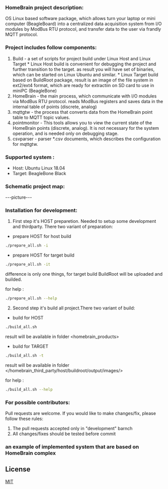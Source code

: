 
### HomeBrain project description:

OS Linux based software package, which allows turn your laptop or mini computer (BeagleBoard) into a centralized 
data acquisition system from I/O modules by ModBus RTU protocol, and transfer data to the user via frandly MQTT protocol.

### Project includes follow components:

1. Build        - a set of scripts for project build under Linux Host and Linux Target
                   * Linux Host build is convenient for debugging the project and further transition to the target.
                     as result you will have set of binaries, which can be started on Linux Ubuntu and similar.
                   * Linux Target build based on BuildRoot package, result is an image of the file system
                     in ext2/ext4 format, which are ready for extractiin on SD card to use in miniPC (BeagleBone)
2. HomeBrain    - the main process, which communicate with I/O modules via ModBus RTU protocol.
                  reads ModBus registers and saves data in the internal table of points (discrete, analog)
3. mqttgtw      - the process that converts data from the HomeBrain point table to MQTT topic values.
4. pointmonitor - This tools allows you to view the current state of the HomeBrain points (discrete, analog). 
                  It is not necessary for the system operation, and is needed only on debugging stage.
5. csvparser    - parser *.csv documents, which describes the configuration for mqttgtw.


### Supported system :

*   Host: Ubuntu Linux 18.04 
*   Target: BeagleBone Black 

### Schematic project map:

---picture---


### Installation for development:

1. First step it's HOST preparetion. Needed to setup some development and thirdparty.
There two variant of preparation:
- prepare HOST for host build
```bash
./prepare_all.sh -i
```

- prepare HOST for target build
```bash
./prepare_all.sh -it
```
difference is only one things, for target build BuildRoot will be uploaded and builded.

for help :
```bash
./prepare_all.sh --help
```

2. Second step it's build all project.There two variant of build:

- build for HOST
```bash
./build_all.sh
```
result will be available in folder <homebrain_products>

- build for TARGET
```bash
./build_all.sh -t
```
result will be available in folder </homebrain_third_party/host/buildroot/output/images/>

for help :
```bash
./build_all.sh --help
```

### For possible contributors:

Pull requests are welcome.
If you would like to make changes/fix, please follow these rules:

1. The pull requests accepted only in "development" barnch
2. All changes/fixes should be tested before commit


### an example of implemented system that are based on HomeBrain complex

## License
[MIT](https://choosealicense.com/licenses/mit/)